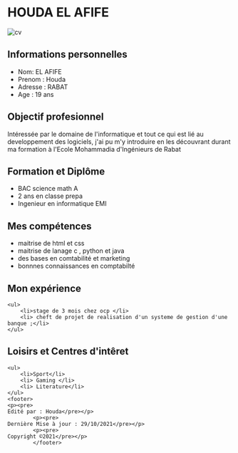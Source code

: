 <html lang="fr">
	<h1>HOUDA EL AFIFE</h1>
	<img src="houdamini.jpg" alt="cv" />
<h2> Informations personnelles </h2>
	<ul>
		<li>Nom:  EL AFIFE </li>
		<li> Prenom : Houda </li>
		<li>Adresse : RABAT </li>
		<li> Age : 19 ans </li>
	</ul>
	
<h2>Objectif profesionnel</h2>
<p>
	Intéressée par le domaine de l'informatique et tout ce qui est lié au developpement des logiciels, j'ai pu m'y introduire en les  découvrant durant ma formation à l'Ecole Mohammadia d'Ingénieurs de Rabat</p>
<h2>Formation et Diplôme</h2>
<ul>
		<li>BAC science math A</li>
		<li> 2 ans en classe prepa </li>
		<li> Ingenieur en informatique EMI </li>
</ul>
<h2>Mes compétences</h2>
<ul>
		<li>maitrise de html et css </li>
		<li> maitrise de lanage c , python et java </li>
		<li> des bases en comtabilité et marketing</li>
		<li> bonnnes connaissances en comptabilté</li>
	</ul>

<h2>Mon expérience</h2>

	<ul>
		<li>stage de 3 mois chez ocp </li>
		<li> cheft de projet de realisation d'un systeme de gestion d'une banque ;</li>
	</ul>
<h2> Loisirs et Centres d'intêret</h2>

	<ul>
		<li>Sport</li>
		<li> Gaming </li>
		<li> Literature</li>
	</ul>
	<footer>
	<p><pre>                                                                                                                                                    Edité par : Houda</pre></p>
            <p><pre>                                                                                                                                                    Dernière Mise à jour : 29/10/2021</pre></p>
            <p><pre>                                                                                                                                                    Copyright ©2021</pre></p>
            </footer>
